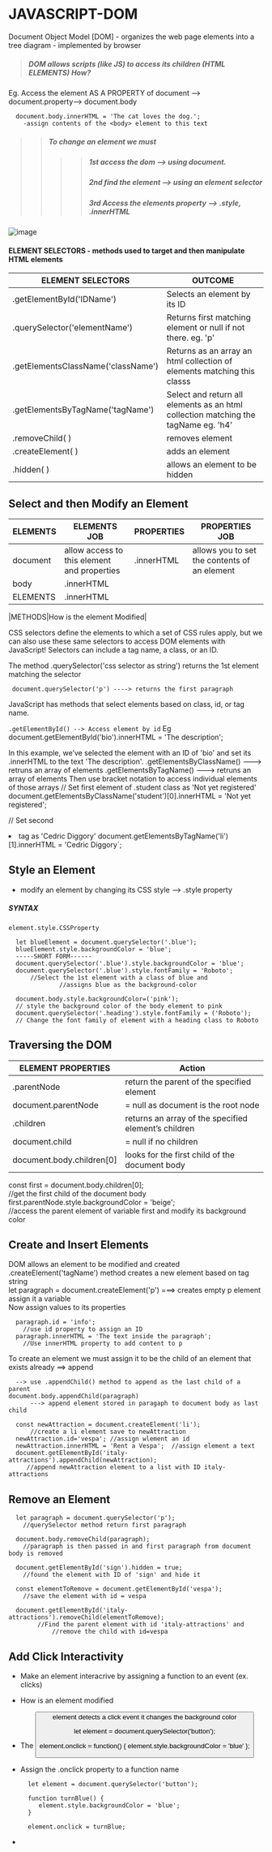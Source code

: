 # JAVASCRIPT-DOM

Document Object Model [DOM] - organizes the web page elements into a tree diagram
                            - implemented by browser
                            
>##### DOM allows scripts (like JS) to access its children (HTML ELEMENTS) How?<br>
Eg. Access the <body> element AS A PROPERTY of document --> document.property--> document.body <br>

      document.body.innerHTML = 'The cat loves the dog.';
        -assign contents of the <body> element to this text
        
>>##### To change an element we must
>>>>#####                              1st access the dom --> using document.
>>>>#####                              2nd find the element --> using an element selector
>>>>#####                              3rd Access the elements property --> .style, .innerHTML

![image](https://github.com/nafizjiwa/JAVASCRIPT-DOM/assets/56348190/81e4a279-6378-48f8-a26b-be8cb06f0cb1)
<BR>
#### ELEMENT SELECTORS - methods used to target and then manipulate HTML elements
                        
|ELEMENT SELECTORS | OUTCOME|
|----|----|
|.getElementById('IDName')| Selects an element by its ID|
|.querySelector('elementName')| Returns first matching element or null if not there. eg. 'p'|
|.getElementsClassName('className')| Returns as an array an html collection of elements matching this classs |
|.getElementsByTagName('tagName')|Select and return all elements as an html collection matching the tagName eg. 'h4'|
|.removeChild( )|removes element|
|.createElement( )|adds an element|
|.hidden( )| allows an element to be hidden|


## Select and then Modify an Element

|ELEMENTS| ELEMENTS JOB | PROPERTIES | PROPERTIES JOB |
|----|----|----|----|
|document| allow access to this element and properties| .innerHTML| allows you to set the contents of an element |
|body| .innerHTML|||
|ELEMENTS| .innerHTML|||

|METHODS|How is the element Modified|


CSS selectors define the elements to which a set of CSS rules apply, but we can also use these same selectors to access DOM elements with JavaScript! Selectors can include a tag name, a class, or an ID.

The method .querySelector('css selector as string') returns the 1st element matching the selector

     document.querySelector('p') ----> returns the first paragraph

JavaScript has methods that select elements based on class, id, or tag name.

`.getElementById() --> Access element by id`
Eg document.getElementById('bio').innerHTML = 'The description';<br>

In this example, we’ve selected the element with an ID of 'bio' and set its .innerHTML to the text 'The description'.
.getElementsByClassName() ---> retruns an array of elements
.getElementsByTagName() ---> retruns an array of elements
Then use bracket notation to access individual elements of those arrays
// Set first element of .student class as 'Not yet registered'
  document.getElementsByClassName('student')[0].innerHTML = 'Not yet registered';

// Set second <li> tag as 'Cedric Diggory'
  document.getElementsByTagName('li')[1].innerHTML = 'Cedric Diggory`;

## Style an Element
- modify an element by changing its CSS style --> .style property<br>
##### SYNTAX
`element.style.CSSProperty`<br>

      let blueElement = document.querySelector('.blue');
      blueElement.style.backgroundColor = 'blue';
      -----SHORT FORM------
      document.querySelector('.blue').style.backgroundColor = 'blue';
      document.querySelector('.blue').style.fontFamily = 'Roboto';
          //Select the 1st element with a class of blue and 
                  //assigns blue as the background-color

      document.body.style.backgroundColor=('pink');
      // style the background color of the body element to pink
      document.querySelector('.heading').style.fontFamily = ('Roboto');
      // Change the font family of element with a heading class to Roboto

## Traversing the DOM
|ELEMENT PROPERTIES| Action |
|-------| ----- |
|.parentNode| return the parent of the specified element|
|document.parentNode | = null as document is the root node|
|.children | returns an array of the specified element’s children|
|document.child | = null if no children |
|document.body.children[0]|looks for the first child of the document body|

const first = document.body.children[0];    
    //get the first child of the document body
first.parentNode.style.backgroundColor = 'beige';    
    //access the parent element of variable first and modify its background color

## Create and Insert Elements 
DOM allows an element to be modified and created <br>
    .createElement('tagName') method creates a new element based on tag string <br>
let paragraph = document.createElement('p') ===> creates empty p element assign it a variable<br>
Now assign values to its properties<br>

      paragraph.id = 'info';         
        //use id property to assign an ID
      paragraph.innerHTML = 'The text inside the paragraph'; 
        //Use innerHTML property to add content to p

To create an element we must assign it to be the child of an element that exists already ==> append

      --> use .appendChild() method to append as the last child of a parent
    document.body.appendChild(paragraph) 
          ---> append element stored in paragaph to document body as last child

      const newAttraction = document.createElement('li');
          //create a li element save to newAttraction
      newAttraction.id='vespa'; //assign wlement an id
      newAttraction.innerHTML = 'Rent a Vespa';  //assign element a text 
      document.getElementById('italy-attractions').appendChild(newAttraction);
         //append newAttraction element to a list with ID italy-attractions
         
## Remove an Element 

      let paragraph = document.querySelector('p');
        //querySelector method return first paragraph
        
      document.body.removeChild(paragraph);
        //paragraph is then passed in and first paragraph from document body is removed

      document.getElementById('sign').hidden = true;
        //found the element with ID of 'sign' and hide it

      const elementToRemove = document.getElementById('vespa');
        //save the element with id = vespa
        
      document.getElementById('italy-attractions').removeChild(elementToRemove);
            //Find the parent element with id 'italy-attractions' and 
                //remove the child with id=vespa


## Add Click Interactivity

- Make an element interacrive by assigning a function to an event (ex. clicks)
- How is an element modified
- The <button> element detects  a click event it changes the background color

   let element = document.querySelector('button');

    element.onclick = function() { 
      element.style.backgroundColor = 'blue' 
      };
  
- Assign the .onclick property to a function name

        let element = document.querySelector('button');
        
        function turnBlue() {
           element.style.backgroundColor = 'blue';
        }
        
        element.onclick = turnBlue;
-  
